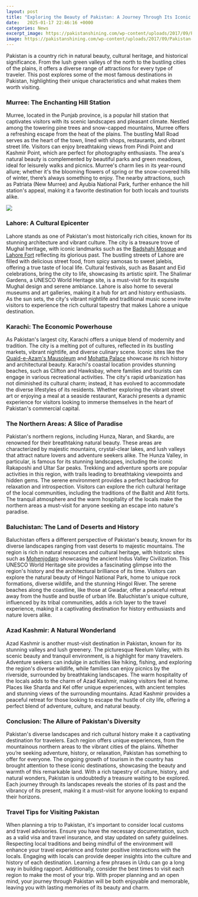 ```yaml
---
layout: post
title: "Exploring the Beauty of Pakistan: A Journey Through Its Iconic Destinations"
date:   2025-01-17 22:46:16 +0000
categories: News
excerpt_image: https://pakistanshining.com/wp-content/uploads/2017/09/Pakistan-shining-gilgit-baltistan.jpg
image: https://pakistanshining.com/wp-content/uploads/2017/09/Pakistan-shining-gilgit-baltistan.jpg
---
```


Pakistan is a country rich in natural beauty, cultural heritage, and historical significance. From the lush green valleys of the north to the bustling cities of the plains, it offers a diverse range of attractions for every type of traveler. This post explores some of the most famous destinations in Pakistan, highlighting their unique characteristics and what makes them worth visiting.
### Murree: The Enchanting Hill Station
Murree, located in the Punjab province, is a popular hill station that captivates visitors with its scenic landscapes and pleasant climate. Nestled among the towering pine trees and snow-capped mountains, Murree offers a refreshing escape from the heat of the plains. The bustling Mall Road serves as the heart of the town, lined with shops, restaurants, and vibrant street life. Visitors can enjoy breathtaking views from Pindi Point and Kashmir Point, which are perfect for photography enthusiasts.
The area's natural beauty is complemented by beautiful parks and green meadows, ideal for leisurely walks and picnics. Murree's charm lies in its year-round allure; whether it's the blooming flowers of spring or the snow-covered hills of winter, there’s always something to enjoy. The nearby attractions, such as Patriata (New Murree) and Ayubia National Park, further enhance the hill station's appeal, making it a favorite destination for both locals and tourists alike.

![](https://pakistanshining.com/wp-content/uploads/2017/09/Pakistan-shining-gilgit-baltistan.jpg)
### Lahore: A Cultural Epicenter
Lahore stands as one of Pakistan's most historically rich cities, known for its stunning architecture and vibrant culture. The city is a treasure trove of Mughal heritage, with iconic landmarks such as the [Badshahi Mosque](https://us.edu.vn/en/Badshahi_Mosque) and [Lahore Fort](https://us.edu.vn/en/Lahore_Fort) reflecting its glorious past. The bustling streets of Lahore are filled with delicious street food, from spicy samosas to sweet jalebis, offering a true taste of local life.
Cultural festivals, such as Basant and Eid celebrations, bring the city to life, showcasing its artistic spirit. The Shalimar Gardens, a UNESCO World Heritage site, is a must-visit for its exquisite Mughal design and serene ambiance. Lahore is also home to several museums and art galleries, making it a hub for art and history enthusiasts. As the sun sets, the city's vibrant nightlife and traditional music scene invite visitors to experience the rich cultural tapestry that makes Lahore a unique destination.
### Karachi: The Economic Powerhouse
As Pakistan's largest city, Karachi offers a unique blend of modernity and tradition. The city is a melting pot of cultures, reflected in its bustling markets, vibrant nightlife, and diverse culinary scene. Iconic sites like the [Quaid-e-Azam's Mausoleum](https://us.edu.vn/en/Mausoleum_of_Mohammad_Ali_Jinnah) and [Mohatta Palace](https://us.edu.vn/en/Mohatta_Palace) showcase its rich history and architectural beauty.
Karachi's coastal location provides stunning beaches, such as Clifton and Hawksbay, where families and tourists can engage in various recreational activities. The city's rapid urbanization has not diminished its cultural charm; instead, it has evolved to accommodate the diverse lifestyles of its residents. Whether exploring the vibrant street art or enjoying a meal at a seaside restaurant, Karachi presents a dynamic experience for visitors looking to immerse themselves in the heart of Pakistan's commercial capital.
### The Northern Areas: A Slice of Paradise
Pakistan's northern regions, including Hunza, Naran, and Skardu, are renowned for their breathtaking natural beauty. These areas are characterized by majestic mountains, crystal-clear lakes, and lush valleys that attract nature lovers and adventure seekers alike. The Hunza Valley, in particular, is famous for its stunning landscapes, including the iconic Rakaposhi and Ultar Sar peaks.
Trekking and adventure sports are popular activities in this region, with trails leading to breathtaking viewpoints and hidden gems. The serene environment provides a perfect backdrop for relaxation and introspection. Visitors can explore the rich cultural heritage of the local communities, including the traditions of the Baltit and Altit forts. The tranquil atmosphere and the warm hospitality of the locals make the northern areas a must-visit for anyone seeking an escape into nature's paradise.
### Baluchistan: The Land of Deserts and History
Baluchistan offers a different perspective of Pakistan's beauty, known for its diverse landscapes ranging from vast deserts to majestic mountains. The region is rich in natural resources and cultural heritage, with historic sites such as [Mohenjodaro](https://us.edu.vn/en/Mohenjo-daro) showcasing the ancient Indus Valley Civilization. This UNESCO World Heritage site provides a fascinating glimpse into the region's history and the architectural brilliance of its time.
Visitors can explore the natural beauty of Hingol National Park, home to unique rock formations, diverse wildlife, and the stunning Hingol River. The serene beaches along the coastline, like those at Gwadar, offer a peaceful retreat away from the hustle and bustle of urban life. Baluchistan's unique culture, influenced by its tribal communities, adds a rich layer to the travel experience, making it a captivating destination for history enthusiasts and nature lovers alike.
### Azad Kashmir: A Natural Wonderland
Azad Kashmir is another must-visit destination in Pakistan, known for its stunning valleys and lush greenery. The picturesque Neelum Valley, with its scenic beauty and tranquil environment, is a highlight for many travelers. Adventure seekers can indulge in activities like hiking, fishing, and exploring the region's diverse wildlife, while families can enjoy picnics by the riverside, surrounded by breathtaking landscapes.
The warm hospitality of the locals adds to the charm of Azad Kashmir, making visitors feel at home. Places like Sharda and Kel offer unique experiences, with ancient temples and stunning views of the surrounding mountains. Azad Kashmir provides a peaceful retreat for those looking to escape the hustle of city life, offering a perfect blend of adventure, culture, and natural beauty.
### Conclusion: The Allure of Pakistan's Diversity
Pakistan's diverse landscapes and rich cultural history make it a captivating destination for travelers. Each region offers unique experiences, from the mountainous northern areas to the vibrant cities of the plains. Whether you’re seeking adventure, history, or relaxation, Pakistan has something to offer for everyone.
The ongoing growth of tourism in the country has brought attention to these iconic destinations, showcasing the beauty and warmth of this remarkable land. With a rich tapestry of culture, history, and natural wonders, Pakistan is undoubtedly a treasure waiting to be explored. Each journey through its landscapes reveals the stories of its past and the vibrancy of its present, making it a must-visit for anyone looking to expand their horizons.
### Travel Tips for Visiting Pakistan
When planning a trip to Pakistan, it's important to consider local customs and travel advisories. Ensure you have the necessary documentation, such as a valid visa and travel insurance, and stay updated on safety guidelines. Respecting local traditions and being mindful of the environment will enhance your travel experience and foster positive interactions with the locals.
Engaging with locals can provide deeper insights into the culture and history of each destination. Learning a few phrases in Urdu can go a long way in building rapport. Additionally, consider the best times to visit each region to make the most of your trip. With proper planning and an open mind, your journey through Pakistan will be both enjoyable and memorable, leaving you with lasting memories of its beauty and charm.